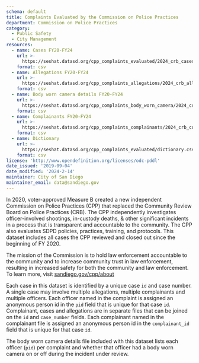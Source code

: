 ```yaml
---
schema: default
title: Complaints Evaluated by the Commission on Police Practices 
department: Commission on Police Practices
category:
  - Public Safety
  - City Management
resources:
  - name: Cases FY20-FY24
    url: >-
      https://seshat.datasd.org/cpp_complaints_evaluated/2024_crb_cases_datasd.csv
    format: csv
  - name: Allegations FY20-FY24
    url: >-
      https://seshat.datasd.org/cpp_complaints_allegations/2024_crb_allegations_datasd.csv
    format: csv
  - name: Body worn camera details FY20-FY24
    url: >-
      https://seshat.datasd.org/cpp_complaints_body_worn_camera/2024_crb_cases_bwc_datasd.csv
    format: csv
  - name: Complainants FY20-FY24
    url: >-
      https://seshat.datasd.org/cpp_complaints_complainants/2024_crb_complainants_datasd.csv
    format: csv
  - name: Dictionary
    url: >-
      https://seshat.datasd.org/cpp_complaints_evaluated/dictionary.csv
    format: csv
license: 'http://www.opendefinition.org/licenses/odc-pddl'
date_issued: '2019-09-04'
date_modified: '2024-2-14'
maintainer: City of San Diego
maintainer_email: data@sandiego.gov
---
```

In 2020, voter-approved Measure B created a new independent Commission on Police Practices (CPP) that replaced the Community Review Board on Police Practices (CRB). The CPP independently investigates officer-involved shootings, in-custody deaths, & other significant incidents in a process that is transparent and accountable to the community. The CPP also evaluates SDPD policies, practices, training, and protocols. This dataset includes all cases the CPP reviewed and closed out since the beginning of FY 2020.

<!--more-->

The mission of the Commission is to hold law enforcement accountable to the community and to increase community trust in law enforcement, resulting in increased safety for both the community and law enforcement. To learn more, visit [sandiego.gov/cpp/about](https://www.sandiego.gov/cpp/about)

Each case in this dataset is identified by a unique case `id` and case number. A single case may involve multiple allegations, multiple complainants and multiple officers. Each officer named in the complaint is assigned an anonymous person id in the `pid` field that is unique for that case `id`. Complainant, cases and allegations are in separate files that can be joined on the `id` and `case_number` fields. Each complainant named in the complainant file is assigned an anonymous person id in the `complainant_id` field that is unique for that case `id`.

The body worn camera details file included with this dataset lists each officer (`pid`) per complaint and whether that officer had a body worn camera on or off during the incident under review.